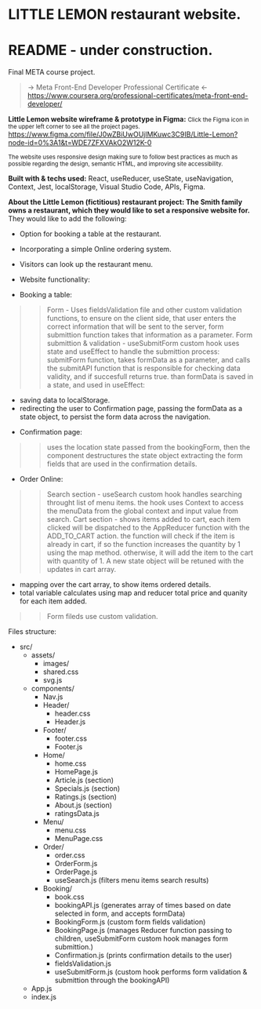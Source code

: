 # LITTLE LEMON restaurant website.

# README - under construction. #

Final META course project.
> -> Meta Front-End Developer Professional Certificate <-
> https://www.coursera.org/professional-certificates/meta-front-end-developer/

<b>Little Lemon website wireframe & prototype in Figma:</b>
<small>Click the Figma icon in the upper left corner to see all the project pages.</small>
https://www.figma.com/file/J0wZBiUwOUjlMKuwc3C9IB/Little-Lemon?node-id=0%3A1&t=WDE7ZFXVAkO2W12K-0

<small>The website uses responsive design making sure to follow best practices as much as possible regarding the design, semantic HTML, and improving site accessibility.</small>

<b>Built with & techs used:</b>
React, useReducer, useState, useNavigation, Context, Jest, localStorage, Visual Studio Code, APIs, Figma.

<b>About the Little Lemon (fictitious) restaurant project:
The Smith family owns a restaurant, which they would like to set a responsive website for.</b>
They would like to add the following:
- Option for booking a table at the restaurant.
- Incorporating a simple Online ordering system.
- Visitors can look up the restaurant menu.

- Website functionality:
* Booking a table:
>> Form - Uses fieldsValidation file and other custom validation functions,
to ensure on the client side, that user enters the correct information that will be sent to the server, form submittion function takes that information as a parameter.
>> Form submittion & validation - useSubmitForm custom hook uses state and useEffect to handle the submittion process:
submitForm function, takes formData as a parameter, and calls the submitAPI function that is responsible for checking data validity, and if succesfull returns true.
than formData is saved in a state, and used in useEffect:
- saving data to localStorage.
- redirecting the user to Confirmation page, passing the formData as a state object, to persist the form data across the navigation.

* Confirmation page:
>> uses the location state passed from the bookingForm, then the component destructures the state object extracting the form fields that are used in the confirmation details.

* Order Online:
>> Search section - useSearch custom hook handles searching throught list of menu items.
the hook uses Context to access the menuData from the global context and input value from search.
>> Cart section - shows items added to cart, each item clicked will be dispatched to the AppReducer function with the ADD_TO_CART action.
the function will check if the item is already in cart, if so the function increases the quantity by 1 using the map method.
otherwise, it will add the item to the cart with quantity of 1.
A new state object will be retuned with the updates in cart array.
- mapping over the cart array, to show items ordered details.
- total variable calculates using map and reducer total price and quanity for each item added.
>> Form fileds use custom validation.

Files structure:
- src/
  - assets/
    - images/
    - shared.css
    - svg.js
  - components/
    - Nav.js
    - Header/
      - header.css
      - Header.js
    - Footer/
      - footer.css
      - Footer.js
    - Home/
      - home.css
      - HomePage.js
      - Article.js (section)
      - Specials.js (section)
      - Ratings.js (section)
      - About.js (section)
      - ratingsData.js
    - Menu/
      - menu.css
      - MenuPage.css
    - Order/
      - order.css
      - OrderForm.js
      - OrderPage.js
      - useSearch.js (filters menu items search results)
    - Booking/
      - book.css
      - bookingAPI.js (generates array of times based on date selected in form, and accepts formData)
      - BookingForm.js (custom form fields validation)
      - BookingPage.js (manages Reducer function passing to children, useSubmitForm custom hook manages form submittion.)
      - Confirmation.js (prints confirmation details to the user)
      - fieldsValidation.js
      - useSubmitForm.js (custom hook performs form validation & submittion through the bookingAPI)
  - App.js
  - index.js    